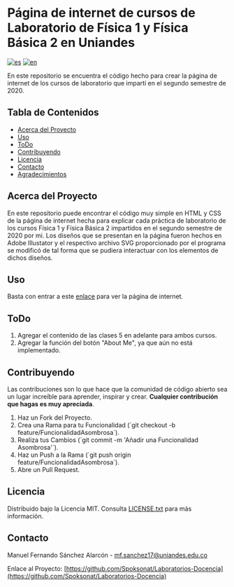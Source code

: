 # Página de internet de cursos de Laboratorio de Física 1 y Física Básica 2 en Uniandes

[![es](https://img.shields.io/badge/lang-es-yellow.svg)](https://github.com/Spoksonat/Laboratorios-Docencia/blob/master/README.md)
[![en](https://img.shields.io/badge/lang-en-red.svg)](https://github.com/Spoksonat/Laboratorios-Docencia/blob/master/README.en.md)

En este repositorio se encuentra el código hecho para crear la página de internet de los cursos de laboratorio que impartí en el
segundo semestre de 2020.

## Tabla de Contenidos

- [Acerca del Proyecto](#acerca-del-proyecto)
- [Uso](#uso)
- [ToDo](#todo)
- [Contribuyendo](#contribuyendo)
- [Licencia](#licencia)
- [Contacto](#contacto)
- [Agradecimientos](#agradecimientos)

## Acerca del Proyecto

En este repositorio puede encontrar el código muy simple en HTML y CSS de la página de internet hecha para explicar cada práctica de laboratorio de los cursos
Física 1 y Física Básica 2 impartidos en el segundo semestre de 2020 por mi. Los diseños que se presentan en la página fueron hechos en Adobe Illustator
y el respectivo archivo SVG proporcionado por el programa se modificó de tal forma que se pudiera interactuar con los elementos de dichos diseños.

## Uso

Basta con entrar a este [enlace](https://spoksonat.github.io/Laboratorios-Docencia/) para ver la página de internet. 

## ToDo

1. Agregar el contenido de las clases 5 en adelante para ambos cursos.
2. Agregar la función del botón "About Me", ya que aún no está implementado. 

## Contribuyendo

Las contribuciones son lo que hace que la comunidad de código abierto sea un lugar increíble para aprender, inspirar y crear. **Cualquier contribución que hagas es muy apreciada**.

1. Haz un Fork del Proyecto.
2. Crea una Rama para tu Funcionalidad (\`git checkout -b feature/FuncionalidadAsombrosa\`).
3. Realiza tus Cambios (\`git commit -m 'Añadir una Funcionalidad Asombrosa'\`).
4. Haz un Push a la Rama (\`git push origin feature/FuncionalidadAsombrosa\`).
5. Abre un Pull Request.

## Licencia

Distribuido bajo la Licencia MIT. Consulta [LICENSE.txt](LICENCE.txt) para más información.

## Contacto

Manuel Fernando Sánchez Alarcón  - mf.sanchez17@uniandes.edu.co

Enlace al Proyecto: [https://github.com/Spoksonat/Laboratorios-Docencia](https://github.com/Spoksonat/Laboratorios-Docencia)
